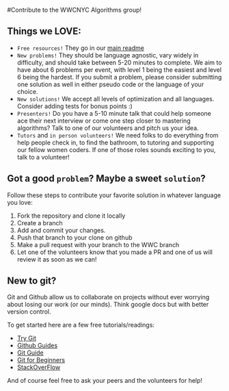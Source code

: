 #Contribute to the WWCNYC Algorithms group!

## Things we LOVE:
* `Free resources!` They go in our [main readme](./README.md)
* `New problems!` They should be language agnostic, vary widely in difficulty, and should take between 5-20 minutes to complete. We aim to have about 6 problems per event, with level 1 being the easiest and level 6 being the hardest. If you submit a problem, please consider submitting one solution as well in either pseudo code or the language of your choice.
* `New solutions!` We accept all levels of optimization and all languages. Consider adding tests for bonus points :)
* `Presenters!` Do you have a 5-10 minute talk that could help someone ace their next interview or come one step closer to mastering algorithms? Talk to one of our volunteers and pitch us your idea.
* `Tutors` and `in person volunteers!` We need folks to do everything from help people check in, to find the bathroom, to tutoring and supporting our fellow women coders. If one of those roles sounds exciting to you, talk to a volunteer!

## Got a good `problem`? Maybe a sweet `solution`?
Follow these steps to contribute your favorite solution in whatever language you love:
1. Fork the repository and clone it locally
2. Create a branch
3. Add and commit your changes.
4. Push that branch to your clone on github
5. Make a pull request with your branch to the WWC branch
6. Let one of the volunteers know that you made a PR and one of us will review it as soon as we can!

## New to git?
Git and Github allow us to collaborate on projects without ever worrying about losing our work (or our minds). Think google docs but with better version control.

To get started here are a few free tutorials/readings:
* [Try Git](https://try.github.io/levels/1/challenges/1)
* [Github Guides](https://guides.github.com/)
* [Git Guide](http://rogerdudler.github.io/git-guide/)
* [Git for Beginners](http://www.sitepoint.com/git-for-beginners/)
* [StackOverFlow](http://stackoverflow.com/questions/315911/git-for-beginners-the-definitive-practical-guide)

And of course feel free to ask your peers and the volunteers for help!
